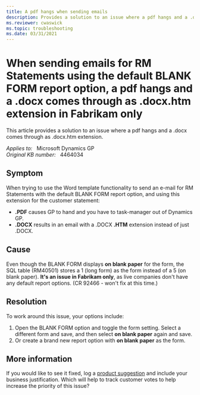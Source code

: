 ```yaml
---
title: A pdf hangs when sending emails
description: Provides a solution to an issue where a pdf hangs and a .docx comes through as .docx.htm extension.
ms.reviewer: cwaswick
ms.topic: troubleshooting
ms.date: 03/31/2021
---
```

# When sending emails for RM Statements using the default BLANK FORM report option, a pdf hangs and a .docx comes through as .docx.htm extension in Fabrikam only

This article provides a solution to an issue where a pdf hangs and a .docx comes through as .docx.htm extension.

_Applies to:_ &nbsp; Microsoft Dynamics GP  
_Original KB number:_ &nbsp; 4464034

## Symptom

When trying to use the Word template functionality to send an e-mail for RM Statements with the default BLANK FORM report option, and using this extension for the customer statement:

- **.PDF** causes GP to hand and you have to task-manager out of Dynamics GP.
- **.DOCX** results in an email with a .DOCX **.HTM** extension instead of just .DOCX.

## Cause

Even though the BLANK FORM displays **on blank paper** for the form, the SQL table (RM40501) stores a 1 (long form) as the form instead of a 5 (on blank paper). **It's an issue in Fabrikam only**, as live companies don't have any default report options. (CR 92466 - won't fix at this time.)

## Resolution

To work around this issue, your options include:

1. Open the BLANK FORM option and toggle the form setting. Select a different form and save, and then select **on blank paper** again and save.
2. Or create a brand new report option with **on blank paper** as the form.

## More information

If you would like to see it fixed, log a [product suggestion](https://experience.dynamics.com/ideas/) and include your business justification. Which will help to track customer votes to help increase the priority of this issue?
